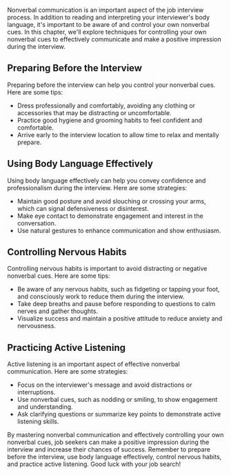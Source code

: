 
Nonverbal communication is an important aspect of the job interview process. In addition to reading and interpreting your interviewer's body language, it's important to be aware of and control your own nonverbal cues. In this chapter, we'll explore techniques for controlling your own nonverbal cues to effectively communicate and make a positive impression during the interview.

Preparing Before the Interview
------------------------------

Preparing before the interview can help you control your nonverbal cues. Here are some tips:

* Dress professionally and comfortably, avoiding any clothing or accessories that may be distracting or uncomfortable.
* Practice good hygiene and grooming habits to feel confident and comfortable.
* Arrive early to the interview location to allow time to relax and mentally prepare.

Using Body Language Effectively
-------------------------------

Using body language effectively can help you convey confidence and professionalism during the interview. Here are some strategies:

* Maintain good posture and avoid slouching or crossing your arms, which can signal defensiveness or disinterest.
* Make eye contact to demonstrate engagement and interest in the conversation.
* Use natural gestures to enhance communication and show enthusiasm.

Controlling Nervous Habits
--------------------------

Controlling nervous habits is important to avoid distracting or negative nonverbal cues. Here are some tips:

* Be aware of any nervous habits, such as fidgeting or tapping your foot, and consciously work to reduce them during the interview.
* Take deep breaths and pause before responding to questions to calm nerves and gather thoughts.
* Visualize success and maintain a positive attitude to reduce anxiety and nervousness.

Practicing Active Listening
---------------------------

Active listening is an important aspect of effective nonverbal communication. Here are some strategies:

* Focus on the interviewer's message and avoid distractions or interruptions.
* Use nonverbal cues, such as nodding or smiling, to show engagement and understanding.
* Ask clarifying questions or summarize key points to demonstrate active listening skills.

By mastering nonverbal communication and effectively controlling your own nonverbal cues, job seekers can make a positive impression during the interview and increase their chances of success. Remember to prepare before the interview, use body language effectively, control nervous habits, and practice active listening. Good luck with your job search!
